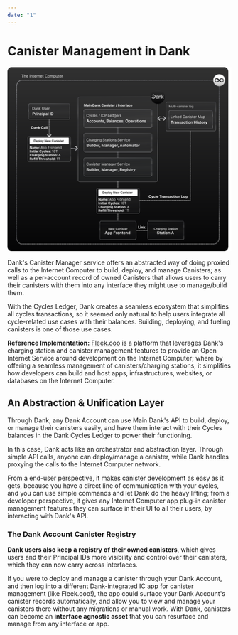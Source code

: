 ```yaml
---
date: "1"
---
```

# Canister Management in Dank

![](imgs/canister-manager.svg)

Dank's Canister Manager service offers an abstracted way of doing proxied calls to the Internet Computer to build, deploy, and manage Canisters; as well as a per-account record of owned Canisters that allows users to carry their canisters with them into any interface they might use to manage/build them.

With the Cycles Ledger, Dank creates a seamless ecosystem that simplifies all cycles transactions, so it seemed only natural to help users integrate all cycle-related use cases with their balances. Building, deploying, and fueling canisters is one of those use cases.

**Reference Implementation:**
[Fleek.ooo](https://fleek.ooo/) is a platform that leverages Dank's charging station and canister management features to provide an Open Internet Service around development on the Internet Computer; where by offering a seamless management of canisters/charging stations, it simplifies how developers can build and host apps, infrastructures, websites, or databases on the Internet Computer.

## An Abstraction & Unification Layer

Through Dank, any Dank Account can use Main Dank's API to build, deploy, or manage their canisters easily, and have them interact with their Cycles balances in the Dank Cycles Ledger to power their functioning.

In this case, Dank acts like an orchestrator and abstraction layer. Through simple API calls, anyone can deploy/manage a canister, while Dank handles proxying the calls to the Internet Computer network.

From a end-user perspective, it makes canister development as easy as it gets, because you have a direct line of communication with your cycles, and you can use simple commands and let Dank do the heavy lifting; from a developer perspective, it gives any Internet Computer app plug-in canister management features they can surface in their UI to all their users, by interacting with Dank's API.

### The Dank Account Canister Registry

**Dank users also keep a registry of their owned canisters**, which gives users and their Principal IDs more visibility and control over their canisters, which they can now carry across interfaces.

If you were to deploy and manage a canister through your Dank Account, and then log into a different Dank-integrated IC app for canister management (like Fleek.ooo!), the app could surface your Dank Account's canister records automatically, and allow you to view and manage your canisters there without any migrations or manual work. With Dank, canisters can become an **interface agnostic asset** that you can resurface and manage from any interface or app.